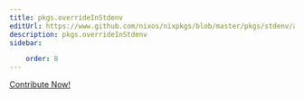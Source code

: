 ```yaml
---
title: pkgs.overrideInStdenv
editUrl: https://www.github.com/nixos/nixpkgs/blob/master/pkgs/stdenv/adapters.nix#L41C22
description: pkgs.overrideInStdenv
sidebar:

    order: 8
---
```


<a href="https://www.github.com/nixos/nixpkgs/blob/master/pkgs/stdenv/adapters.nix#L41C22">Contribute Now!</a>




